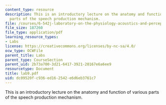 ```yaml
---
content_type: resource
description: This is an introductory lecture on the anatomy and function of various
  parts of the speech production mechanism.
file: /courses/6-542j-laboratory-on-the-physiology-acoustics-and-perception-of-speech-fall-2005/dc09520fc936ed162542e6d6eb3761c7_lab9.pdf
file_size: 187260
file_type: application/pdf
learning_resource_types:
- Labs
license: https://creativecommons.org/licenses/by-nc-sa/4.0/
ocw_type: OCWFile
parent_title: Labs
parent_type: CourseSection
parent_uid: 2b73a700-3d21-6417-3921-20167e6a6ee9
resourcetype: Document
title: lab9.pdf
uid: dc09520f-c936-ed16-2542-e6d6eb3761c7
---
```

This is an introductory lecture on the anatomy and function of various parts of the speech production mechanism.